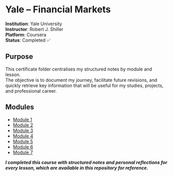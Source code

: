 # Yale – Financial Markets

**Institution**: Yale University  
**Instructor**: Robert J. Shiller  
**Platform**: Coursera  
**Status**: Completed ✅

## Purpose
This certificate folder centralises my structured notes by module and lesson.  
The objective is to document my journey, facilitate future revisions, and quickly retrieve key information that will be useful for my studies, projects, and professional career.

## Modules
- [Module 1](module_1/README.md)
- [Module 2](module_2/README.md)
- [Module 3](module_3/README.md)
- [Module 4](module_4/README.md)
- [Module 5](module_5/README.md)
- [Module 6](module_6/README.md)
- [Module 7](module_7/README.md)

***I completed this course with structured notes and personal reflections for every lesson, which are available in this repository for reference.***  
